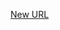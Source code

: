 



[New URL](../file-___home_harshil_Desktop_open-source_palisadoes_talawa_lib_view_model_base_view_model/)


